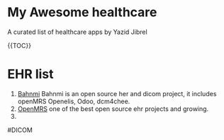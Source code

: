 # My Awesome healthcare
 A curated list of healthcare apps by Yazid Jibrel

 {{TOC}}


 # EHR list

 1. [Bahnmi](https://www.bahmni.org/) Bahnmi is an open source her and dicom project, it includes openMRS Openelis, Odoo, dcm4chee.
 2. [OpenMRS](https://openmrs.org/) one of the best open source ehr projects and growing.
 3. 

#DICOM
